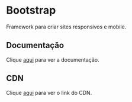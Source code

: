 # Bootstrap

Framework para criar sites responsivos e mobile.

## Documentação

Clique [aqui](http://getbootstrap.com/) para ver a documentação.

## CDN

Clique [aqui](http://getbootstrap.com/docs/4.1/getting-started/introduction/) para ver o link do CDN.
